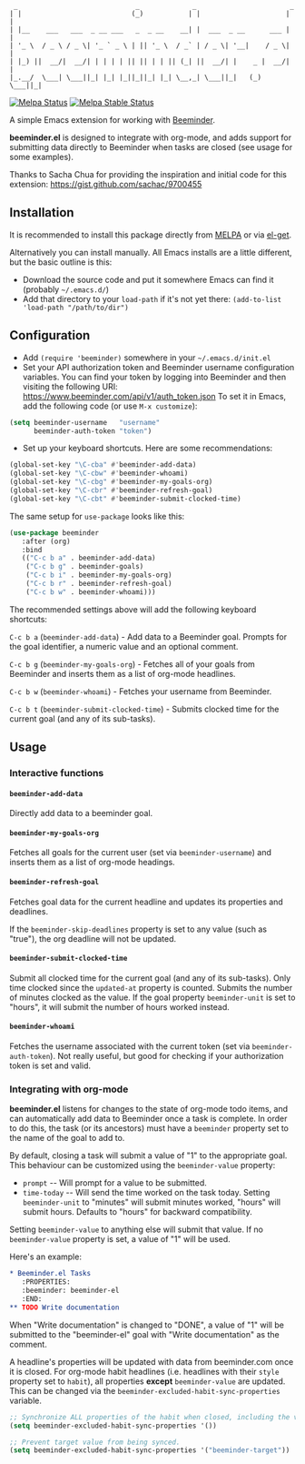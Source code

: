 ```
 _                             _             _                       _ 
| |                           (_)           | |                     | |
| |__    ___   ___  _ __ ___   _  _ __    __| |  ___  _ __      ___ | |
| '_ \  / _ \ / _ \| '_ ` _ \ | || '_ \  / _` | / _ \| '__|    / _ \| |
| |_) ||  __/|  __/| | | | | || || | | || (_| ||  __/| |    _ |  __/| |
|_.__/  \___| \___||_| |_| |_||_||_| |_| \__,_| \___||_|   (_) \___||_|
```

[![Melpa Status](http://melpa.org/packages/beeminder-badge.svg)](http://melpa.org/#/beeminder)
[![Melpa Stable Status](http://stable.melpa.org/packages/beeminder-badge.svg)](http://stable.melpa.org/#/beeminder)


A simple Emacs extension for working with [Beeminder](https://www.beeminder.com).

**beeminder.el** is designed to integrate with org-mode, and adds support for
submitting data directly to Beeminder when tasks are closed (see usage for some
examples).

Thanks to Sacha Chua for providing the inspiration and initial code for
this extension: <https://gist.github.com/sachac/9700455>


## Installation

It is recommended to install this package directly from
[MELPA](http://melpa.org/) or via
[el-get](http://www.emacswiki.org/emacs/el-get).

Alternatively you can install manually.  All Emacs installs are a little
different, but the basic outline is this:

  - Download the source code and put it somewhere Emacs can find it
    (probably `~/.emacs.d/`)
  - Add that directory to your `load-path` if it's not yet there:
    `(add-to-list 'load-path "/path/to/dir")`


## Configuration

  - Add `(require 'beeminder)` somewhere in your `~/.emacs.d/init.el`
  - Set your API authorization token and Beeminder username configuration
    variables.  You can find your token by logging into Beeminder and then
    visiting the following URI: <https://www.beeminder.com/api/v1/auth_token.json>
    To set it in Emacs, add the following code (or use `M-x customize`):

```lisp
(setq beeminder-username   "username"
      beeminder-auth-token "token")
```

  - Set up your keyboard shortcuts.  Here are some recommendations:

```lisp
(global-set-key "\C-cba" #'beeminder-add-data)
(global-set-key "\C-cbw" #'beeminder-whoami)
(global-set-key "\C-cbg" #'beeminder-my-goals-org)
(global-set-key "\C-cbr" #'beeminder-refresh-goal)
(global-set-key "\C-cbt" #'beeminder-submit-clocked-time)
```

The same setup for `use-package` looks like this:

```lisp
(use-package beeminder
   :after (org)
   :bind
   (("C-c b a" . beeminder-add-data)
    ("C-c b g" . beeminder-goals)
    ("C-c b i" . beeminder-my-goals-org)
    ("C-c b r" . beeminder-refresh-goal)
    ("C-c b w" . beeminder-whoami)))
```

The recommended settings above will add the following keyboard shortcuts:

`C-c b a` (`beeminder-add-data`) - Add data to a Beeminder goal.  Prompts for the
goal identifier, a numeric value and an optional comment.

`C-c b g` (`beeminder-my-goals-org`) - Fetches all of your goals from Beeminder
and inserts them as a list of org-mode headlines.

`C-c b w` (`beeminder-whoami`) - Fetches your username from Beeminder.

`C-c b t` (`beeminder-submit-clocked-time`) - Submits clocked time for the
current goal (and any of its sub-tasks).


## Usage

### Interactive functions

#### `beeminder-add-data`

Directly add data to a beeminder goal.

#### `beeminder-my-goals-org`

Fetches all goals for the current user (set via `beeminder-username`) and
inserts them as a list of org-mode headings.

#### `beeminder-refresh-goal`

Fetches goal data for the current headline and updates its properties and
deadlines.

If the `beeminder-skip-deadlines` property is set to any value (such as "true"),
the org deadline will not be updated.

#### `beeminder-submit-clocked-time`

Submit all clocked time for the current goal (and any of its sub-tasks).  Only
time clocked since the `updated-at` property is counted.  Submits the number of
minutes clocked as the value.  If the goal property `beeminder-unit` is set to
"hours", it will submit the number of hours worked instead.

#### `beeminder-whoami`

Fetches the username associated with the current token (set via
`beeminder-auth-token`).  Not really useful, but good for checking if your
authorization token is set and valid.


### Integrating with org-mode

**beeminder.el** listens for changes to the state of org-mode todo items, and
can automatically add data to Beeminder once a task is complete.  In order to do
this, the task (or its ancestors) must have a `beeminder` property set to the
name of the goal to add to.

By default, closing a task will submit a value of "1" to the appropriate goal.
This behaviour can be customized using the `beeminder-value` property:

  - `prompt` -- Will prompt for a value to be submitted.
  - `time-today` -- Will send the time worked on the task today.
    Setting `beeminder-unit` to "minutes" will submit minutes worked, "hours"
    will submit hours.  Defaults to "hours" for backward compatibility.

Setting `beeminder-value` to anything else will submit that value.  If no
`beeminder-value` property is set, a value of "1" will be used.

Here's an example:

```org
* Beeminder.el Tasks
   :PROPERTIES:
   :beeminder: beeminder-el
   :END:
** TODO Write documentation
```

When "Write documentation" is changed to "DONE", a value of "1" will be submitted to the
"beeminder-el" goal with "Write documentation" as the comment.

A headline's properties will be updated with data from beeminder.com once it is
closed. For org-mode habit headlines (i.e. headlines with their `style` property
set to `habit`), all properties **except** `beeminder-value` are updated. This
can be changed via the `beeminder-excluded-habit-sync-properties` variable.

```lisp
;; Synchronize ALL properties of the habit when closed, including the value.
(setq beeminder-excluded-habit-sync-properties '())

;; Prevent target value from being synced.
(setq beeminder-excluded-habit-sync-properties '("beeminder-target"))
```

